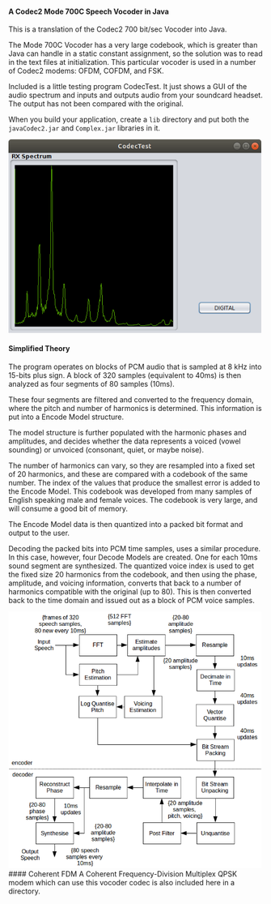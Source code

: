 #### A Codec2 Mode 700C Speech Vocoder in Java
This is a translation of the Codec2 700 bit/sec Vocoder into Java.

The Mode 700C Vocoder has a very large codebook, which is greater than Java can handle in a static constant assignment, so the solution was to read in the text files at initialization. This particular vocoder is used in a number of Codec2 modems: OFDM, COFDM, and FSK.

Included is a little testing program CodecTest. It just shows a GUI of the audio spectrum and inputs and outputs audio from your soundcard headset. The output has not been compared with the original.

When you build your application, create a ```lib``` directory and put both the ```javaCodec2.jar``` and ```Complex.jar``` libraries in it.

<img src="codectest.png" width="500">

#### Simplified Theory
The program operates on blocks of PCM audio that is sampled at 8 kHz into 15-bits plus sign. A block of 320 samples (equivalent to 40ms) is then analyzed as four segments of 80 samples (10ms).

These four segments are filtered and converted to the frequency domain, where the pitch and number of harmonics is determined. This information is put into a Encode Model structure.

The model structure is further populated with the harmonic phases and amplitudes, and decides whether the data represents a voiced (vowel sounding) or unvoiced (consonant, quiet, or maybe noise).

The number of harmonics can vary, so they are resampled into a fixed set of 20 harmonics, and these are compared with a codebook of the same number. The index of the values that produce the smallest error is added to the Encode Model. This codebook was developed from many samples of English speaking male and female voices. The codebook is very large, and will consume a good bit of memory.

The Encode Model data is then quantized into a packed bit format and output to the user.

Decoding the packed bits into PCM time samples, uses a similar procedure. In this case, however, four Decode Models are created. One for each 10ms sound segment are synthesized. The quantized voice index is used to get the fixed size 20 harmonics from the codebook, and then using the phase, amplitude, and voicing information, converts that back to a number of harmonics compatible with the original (up to 80). This is then converted back to the time domain and issued out as a block of PCM voice samples.

<img src="codec2_700c.png" width="500">
#### Coherent FDM
A Coherent Frequency-Division Multiplex QPSK modem which can use this vocoder codec is also included here in a directory.

